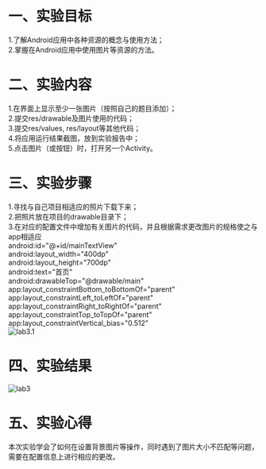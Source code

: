 # 一、实验目标

 1.了解Android应用中各种资源的概念与使用方法；  
 2.掌握在Android应用中使用图片等资源的方法。
 
# 二、实验内容
1.在界面上显示至少一张图片（按照自己的题目添加）；  
2.提交res/drawable及图片使用的代码；  
3.提交res/values, res/layout等其他代码；  
4.将应用运行结果截图，放到实验报告中；  
5.点击图片（或按钮）时，打开另一个Activity。

# 三、实验步骤
1.寻找与自己项目相适应的照片下载下来；  
2.把照片放在项目的drawable目录下；    
3.在对应的配置文件中增加有关图片的代码，并且根据需求更改图片的规格使之与app相适应  
        android:id="@+id/mainTextView"  
        android:layout_width="400dp"  
        android:layout_height="700dp"  
        android:text="首页"  
        android:drawableTop="@drawable/main"  
        app:layout_constraintBottom_toBottomOf="parent"  
        app:layout_constraintLeft_toLeftOf="parent"  
        app:layout_constraintRight_toRightOf="parent"  
        app:layout_constraintTop_toTopOf="parent"  
        app:layout_constraintVertical_bias="0.512"  
![lab3.1](https://github.com/Dlmdp/android-labs-2020/blob/master/students/net1814080903116/src/main/3.1.PNG)


# 四、实验结果
![lab3](https://github.com/Dlmdp/android-labs-2020/blob/master/students/net1814080903116/src/main/lab3.PNG)
# 五、实验心得
本次实验学会了如何在设置背景图片等操作，同时遇到了图片大小不匹配等问题，需要在配置信息上进行相应的更改。
